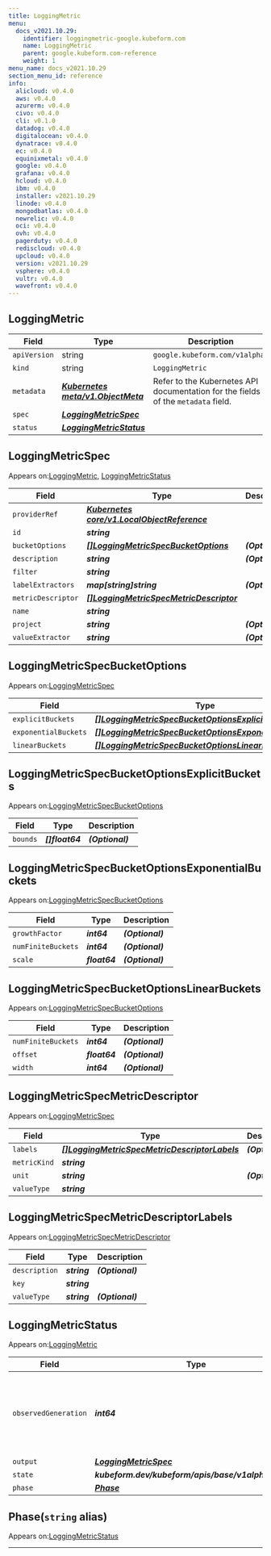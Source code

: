 ```yaml
---
title: LoggingMetric
menu:
  docs_v2021.10.29:
    identifier: loggingmetric-google.kubeform.com
    name: LoggingMetric
    parent: google.kubeform.com-reference
    weight: 1
menu_name: docs_v2021.10.29
section_menu_id: reference
info:
  alicloud: v0.4.0
  aws: v0.4.0
  azurerm: v0.4.0
  civo: v0.4.0
  cli: v0.1.0
  datadog: v0.4.0
  digitalocean: v0.4.0
  dynatrace: v0.4.0
  ec: v0.4.0
  equinixmetal: v0.4.0
  google: v0.4.0
  grafana: v0.4.0
  hcloud: v0.4.0
  ibm: v0.4.0
  installer: v2021.10.29
  linode: v0.4.0
  mongodbatlas: v0.4.0
  newrelic: v0.4.0
  oci: v0.4.0
  ovh: v0.4.0
  pagerduty: v0.4.0
  rediscloud: v0.4.0
  upcloud: v0.4.0
  version: v2021.10.29
  vsphere: v0.4.0
  vultr: v0.4.0
  wavefront: v0.4.0
---
```


## LoggingMetric
| Field | Type | Description |
| ------ | ----- | ----------- |
| `apiVersion` | string | `google.kubeform.com/v1alpha1` |
|    `kind` | string | `LoggingMetric` |
| `metadata` | ***[Kubernetes meta/v1.ObjectMeta](https://v1-18.docs.kubernetes.io/docs/reference/generated/kubernetes-api/v1.18/#objectmeta-v1-meta)***|Refer to the Kubernetes API documentation for the fields of the `metadata` field.|
| `spec` | ***[LoggingMetricSpec](#loggingmetricspec)***||
| `status` | ***[LoggingMetricStatus](#loggingmetricstatus)***||
## LoggingMetricSpec

Appears on:[LoggingMetric](#loggingmetric), [LoggingMetricStatus](#loggingmetricstatus)

| Field | Type | Description |
| ------ | ----- | ----------- |
| `providerRef` | ***[Kubernetes core/v1.LocalObjectReference](https://v1-18.docs.kubernetes.io/docs/reference/generated/kubernetes-api/v1.18/#localobjectreference-v1-core)***||
| `id` | ***string***||
| `bucketOptions` | ***[[]LoggingMetricSpecBucketOptions](#loggingmetricspecbucketoptions)***| ***(Optional)*** |
| `description` | ***string***| ***(Optional)*** |
| `filter` | ***string***||
| `labelExtractors` | ***map[string]string***| ***(Optional)*** |
| `metricDescriptor` | ***[[]LoggingMetricSpecMetricDescriptor](#loggingmetricspecmetricdescriptor)***||
| `name` | ***string***||
| `project` | ***string***| ***(Optional)*** |
| `valueExtractor` | ***string***| ***(Optional)*** |
## LoggingMetricSpecBucketOptions

Appears on:[LoggingMetricSpec](#loggingmetricspec)

| Field | Type | Description |
| ------ | ----- | ----------- |
| `explicitBuckets` | ***[[]LoggingMetricSpecBucketOptionsExplicitBuckets](#loggingmetricspecbucketoptionsexplicitbuckets)***| ***(Optional)*** |
| `exponentialBuckets` | ***[[]LoggingMetricSpecBucketOptionsExponentialBuckets](#loggingmetricspecbucketoptionsexponentialbuckets)***| ***(Optional)*** |
| `linearBuckets` | ***[[]LoggingMetricSpecBucketOptionsLinearBuckets](#loggingmetricspecbucketoptionslinearbuckets)***| ***(Optional)*** |
## LoggingMetricSpecBucketOptionsExplicitBuckets

Appears on:[LoggingMetricSpecBucketOptions](#loggingmetricspecbucketoptions)

| Field | Type | Description |
| ------ | ----- | ----------- |
| `bounds` | ***[]float64***| ***(Optional)*** |
## LoggingMetricSpecBucketOptionsExponentialBuckets

Appears on:[LoggingMetricSpecBucketOptions](#loggingmetricspecbucketoptions)

| Field | Type | Description |
| ------ | ----- | ----------- |
| `growthFactor` | ***int64***| ***(Optional)*** |
| `numFiniteBuckets` | ***int64***| ***(Optional)*** |
| `scale` | ***float64***| ***(Optional)*** |
## LoggingMetricSpecBucketOptionsLinearBuckets

Appears on:[LoggingMetricSpecBucketOptions](#loggingmetricspecbucketoptions)

| Field | Type | Description |
| ------ | ----- | ----------- |
| `numFiniteBuckets` | ***int64***| ***(Optional)*** |
| `offset` | ***float64***| ***(Optional)*** |
| `width` | ***int64***| ***(Optional)*** |
## LoggingMetricSpecMetricDescriptor

Appears on:[LoggingMetricSpec](#loggingmetricspec)

| Field | Type | Description |
| ------ | ----- | ----------- |
| `labels` | ***[[]LoggingMetricSpecMetricDescriptorLabels](#loggingmetricspecmetricdescriptorlabels)***| ***(Optional)*** |
| `metricKind` | ***string***||
| `unit` | ***string***| ***(Optional)*** |
| `valueType` | ***string***||
## LoggingMetricSpecMetricDescriptorLabels

Appears on:[LoggingMetricSpecMetricDescriptor](#loggingmetricspecmetricdescriptor)

| Field | Type | Description |
| ------ | ----- | ----------- |
| `description` | ***string***| ***(Optional)*** |
| `key` | ***string***||
| `valueType` | ***string***| ***(Optional)*** |
## LoggingMetricStatus

Appears on:[LoggingMetric](#loggingmetric)

| Field | Type | Description |
| ------ | ----- | ----------- |
| `observedGeneration` | ***int64***| ***(Optional)*** Resource generation, which is updated on mutation by the API Server.|
| `output` | ***[LoggingMetricSpec](#loggingmetricspec)***| ***(Optional)*** |
| `state` | ***kubeform.dev/kubeform/apis/base/v1alpha1.State***| ***(Optional)*** |
| `phase` | ***[Phase](#phase)***| ***(Optional)*** |
## Phase(`string` alias)

Appears on:[LoggingMetricStatus](#loggingmetricstatus)

---
